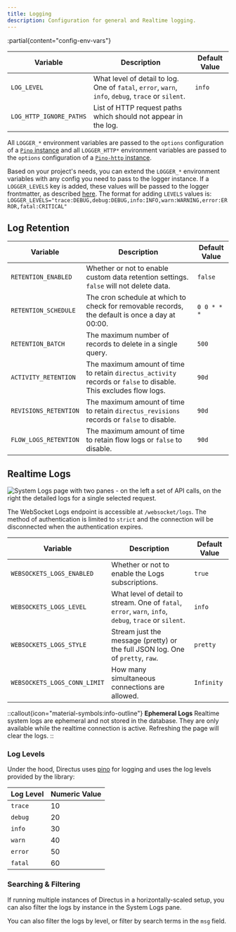 ```yaml
---
title: Logging
description: Configuration for general and Realtime logging.
---
```


:partial{content="config-env-vars"}

| Variable                | Description                                                                                         | Default Value |
| ----------------------- | --------------------------------------------------------------------------------------------------- | ------------- |
| `LOG_LEVEL`             | What level of detail to log. One of `fatal`, `error`, `warn`, `info`, `debug`, `trace` or `silent`. | `info`        |
| `LOG_HTTP_IGNORE_PATHS` | List of HTTP request paths which should not appear in the log.                                      |               |

All `LOGGER_*` environment variables are passed to the `options` configuration of a [`Pino` instance](https://github.com/pinojs/pino/blob/master/docs/api.md#options) and all `LOGGER_HTTP*` environment variables are passed to the `options` configuration of a [`Pino-http` instance](https://github.com/pinojs/pino-http#api). 

Based on your project's needs, you can extend the `LOGGER_*` environment variables with any config you need to pass to the logger instance. If a `LOGGER_LEVELS` key is added, these values will be passed to the logger frontmatter, as described [here](https://github.com/pinojs/pino/blob/master/docs/help.md#mapping-pino-log-levels-to-google-cloud-logging-stackdriver-severity-levels). The format for adding `LEVELS` values is: `LOGGER_LEVELS="trace:DEBUG,debug:DEBUG,info:INFO,warn:WARNING,error:ERROR,fatal:CRITICAL"`

## Log Retention

| Variable              | Description                                                                                                      | Default Value |
| --------------------- | ---------------------------------------------------------------------------------------------------------------- | ------------- |
| `RETENTION_ENABLED`   | Whether or not to enable custom data retention settings. `false` will not delete data.                           | `false`       |
| `RETENTION_SCHEDULE`  | The cron schedule at which to check for removable records, the default is once a day at 00:00.                   | `0 0 * * *`   |
| `RETENTION_BATCH`     | The maximum number of records to delete in a single query.                                                       | `500`         |
| `ACTIVITY_RETENTION`  | The maximum amount of time to retain `directus_activity` records or `false` to disable. This excludes flow logs. | `90d`         |
| `REVISIONS_RETENTION` | The maximum amount of time to retain `directus_revisions` records or `false` to disable.                         | `90d`         |
| `FLOW_LOGS_RETENTION` | The maximum amount of time to retain flow logs or `false` to disable.                                            | `90d`         |

## Realtime Logs

![System Logs page with two panes - on the left a set of API calls, on the right the detailed logs for a single selected request.](https://product-team.directus.app/assets/7abf4ad2-7d08-407d-bfca-67f3bff183d0.png)

The WebSocket Logs endpoint is accessible at `/websocket/logs`. The method of authentication is limited to `strict` and the connection will be disconnected when the authentication expires. 

| Variable                     | Description                                                                                            | Default Value |
| ---------------------------- | ------------------------------------------------------------------------------------------------------ | ------------- |
| `WEBSOCKETS_LOGS_ENABLED`    | Whether or not to enable the Logs subscriptions.                                                       | `true`        |
| `WEBSOCKETS_LOGS_LEVEL`      | What level of detail to stream. One of `fatal`, `error`, `warn`, `info`, `debug`, `trace` or `silent`. | `info`        |
| `WEBSOCKETS_LOGS_STYLE`      | Stream just the message (pretty) or the full JSON log. One of `pretty`, `raw`.                         | `pretty`      |
| `WEBSOCKETS_LOGS_CONN_LIMIT` | How many simultaneous connections are allowed.                                                         | `Infinity`    |

::callout{icon="material-symbols:info-outline"}
**Ephemeral Logs**
Realtime system logs are ephemeral and not stored in the database. They are only available while the realtime connection is
active. Refreshing the page will clear the logs.
::

### Log Levels

Under the hood, Directus uses [pino](https://github.com/pinojs/pino) for logging and uses the log levels provided by the
library:

| Log Level | Numeric Value |
| --------- | ------------- |
| `trace`   | 10            |
| `debug`   | 20            |
| `info`    | 30            |
| `warn`    | 40            |
| `error`   | 50            |
| `fatal`   | 60            |

### Searching & Filtering

If running multiple instances of Directus in a horizontally-scaled setup, you can also filter the logs by instance in
the System Logs pane.

You can also filter the logs by level, or filter by search terms in the `msg` field.
